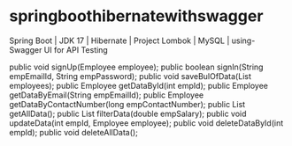 # springboothibernatewithswagger

Spring Boot | JDK 17 | Hibernate | Project Lombok | MySQL | using- Swagger UI for API Testing

public void signUp(Employee employee);
public boolean signIn(String empEmailId, String empPassword);
public void saveBulOfData(List<Employee> employees);
public Employee getDataById(int empId);
public Employee getDataByEmail(String empEmailId);
public Employee getDataByContactNumber(long empContactNumber);
public List<Employee> getAllData();
public List<Employee> filterData(double empSalary);
public void updateData(int empId, Employee employee);
public void deleteDataById(int empId);
public void deleteAllData();

